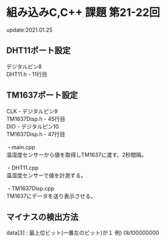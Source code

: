 # 組み込みC,C++ 課題 第21-22回
update:2021.01.25  

## DHT11ポート設定
  デジタルピン8  
  DHT11.h - 11行目

## TM1637ポート設定
  CLK - デジタルピン9  
  TM1637Disp.h - 45行目  
  DIO - デジタルピン10  
  TM1637Disp.h - 47行目  

・main.cpp  
温湿度センサーから値を取得しTM1637に渡す。2秒間隔。  

・DHT11.cpp  
温湿度センサーで値を計測する。  

・TM1637Disp.cpp  
TM1637にデータを送り表示させる。  

## マイナスの検出方法
data[3] : 最上位ビット(一番左のビット)が１  例) 0b100000000
